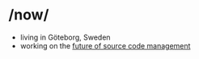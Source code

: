 # /now/

- living in Göteborg, Sweden
- working on the [future of source code management](https://gitbutler.com)
